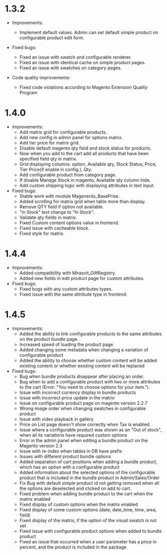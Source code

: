 1.3.2
=============
* Improvements:
    * Implement default values. Admin can set default simple product on configurable product edit form.
    
* Fixed bugs:
    * Fixed an issue with swatch and configurable renderer.
    * Fixed an issue with identical cache on simple product pages.
    * Fixed an issue with swatches on category pages.
    
* Code quality improvements:
    * Fixed code violations according to Magento Extension Quality Program

1.4.0
=============
* Improvements:
    * Add matrix grid for configurable products.
    * Add new config in admin panel for options matrix.
    * Add tier price for matrix grid.
    * Disable default magento qty field and stock status for products.
    * Now when you add to the cart add all products that have been specified field qty in matrix.
    * Grid displaying columns: option, Available qty, Stock Status, Price, Tier Price(if enable in config.), Qty.
    * Add configurable product from category page. 
    * If disable Manage Stock in magento, Available qty column hide.
    * Add custom shipping logic with displaying attributes in text input.
* Fixed bugs:
    * Stable work with module Magenerds_BasePrise.
    * Added scrolling for matrix grid when table more than display.
    * Remove QTY field if option not available.
    * "in Stock" text change to "In Stock".
    * Validate qty fields in matrix.
    * Fixed Custom content options value in frontend.
    * Fixed issue with cacheable block.
    * Fixed style for matrix.
    
1.4.4
=============
* Improvements:
    * Added compatibility with Mirasvit_GiftRegistry.
    * Added new fields in edit product page for custom attributes.
* Fixed bugs:
    * Fixed bugs with any custom attributes types.
    * Fixed issue with the same attribute type in frontend.
    
1.4.5
=============
* Improvements:
    * Added the ability to link configurable products to the same attributes on the product bundle page.
    * Increased speed of loading the product page
    * Added changing some metadata when changing a variation of configurable product
    * Added the ability to choose whether custom content will be added existing content or whether existing content will be replaced
* Fixed bugs:
    * Bug when bundle products disappear after placing an order.
    * Bug when to add a configurable product with two or more attributes to the cart (Error: "You need to choose options for your item.").
    * Issue with incorrect currency display in bundle products
    * Issue with incorrect price update in the matrix
    * Issue on configurable product page on magento version 2.2.7
    * Wrong image order when changing swatches in configurable product
    * Issue with video playback in gallery
    * Price on List page doesn't show correctly when Tax is enabled.
    * Issue where a configurable product was shown as an "Out of stock", when all its variations have required custom options
    * Error in the admin panel when editing a bundle product on the Magento version 2.3
    * Issue with re-index when tables in DB have prefix
    * Issues with different product bundle options
    * Added separation of cart positions when adding a bundle product, which has an option with a configurable product
    * Added information about the selected options of the configurable product that is included in the bundle product in Admin/Sales/Order
    * Fix Bug with default simple product id not getting removed when all the options are deselected and clicked on add to cart.
    * Fixed problem when adding bundle product to the cart when the matrix enabled
    * Fixed display of custom options when the matrix enabled
    * Fixed display of some custom options (date, date_time, time, area, field)
    * Fixed display of the matrix, if the option of the visual swatch is not set
    * Fixed issue with configurable product options when added to bundle product
    * Fixed an issue that occurred when a user parameter has a price in percent, and the product is included in the package

